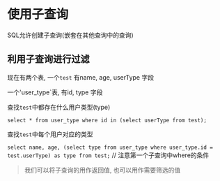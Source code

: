 
# 使用子查询

SQL允许创建子查询(嵌套在其他查询中的查询)


## 利用子查询进行过滤

现在有两个表, 一个`test` 有name, age, userType 字段

一个'user_type`表, 有id, type 字段


查找`test`中都存在什么用户类型(type)

`select * from user_type where id in (select userType from test);`


查找`test`中每个用户对应的类型

`select name, age, (select type from user_type where user_type.id = test.userType) as type from test;` // 注意第一个子查询中where的条件 


> 我们可以将子查询的用作返回值, 也可以用作需要筛选的值


